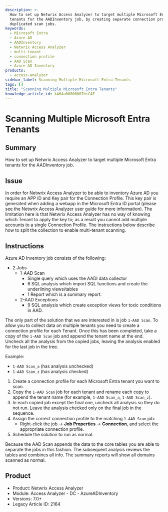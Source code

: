 ```yaml
---
description: >-
  How to set up Netwrix Access Analyzer to target multiple Microsoft Entra
  tenants for the AADInventory job, by creating separate connection profiles and
  duplicated scan jobs.
keywords:
  - Microsoft Entra
  - Azure AD
  - AADInventory
  - Netwrix Access Analyzer
  - multi-tenant
  - connection profile
  - AAD Scan
  - Azure AD Inventory
products:
  - access-analyzer
sidebar_label: Scanning Multiple Microsoft Entra Tenants
tags: []
title: "Scanning Multiple Microsoft Entra Tenants"
knowledge_article_id: kA04u0000000IhiCAE
---
```


# Scanning Multiple Microsoft Entra Tenants

## Summary
How to set up Netwrix Access Analyzer to target multiple Microsoft Entra tenants for the AADInventory job.

## Issue
In order for Netwrix Access Analyzer to be able to inventory Azure AD you require an APP ID and Key pair for the Connection Profile. This key pair is generated when adding a webapp in the Microsoft Entra ID portal (please see the Netwrix Access Analyzer user guide for more information). The limitation here is that Netwrix Access Analyzer has no way of knowing which Tenant to apply the key to; as a result you cannot add multiple accounts to a single Connection Profile. The instructions below describe how to split the collection to enable multi-tenant scanning.

## Instructions
Azure AD Inventory job consists of the following:

- 2 Jobs
  - 1-AAD Scan
    - Single query which uses the AADI data collector
    - 6 SQL analysis which import SQL functions and create the underlining views/tables
    - 1 Report which is a summary report.
  - 2-AAD Exceptions
    - 9 SQL analysis which create exception views for toxic conditions in AAD.

The only part of the solution that we are interested in is job `1-AAD Scan`. To allow you to collect data on multiple tenants you need to create a connection profile for each Tenant. Once this has been completed, take a copy of the `1-AAD Scan` job and append the tenant name at the end. Uncheck all the analysis from the copied jobs, leaving the analysis enabled for the last job in the tree.

Example:
- `1-AAD Scan_a` (has analysis unchecked)
- `1-AAD Scan_z` (has analysis checked)

1. Create a connection profile for each Microsoft Entra tenant you want to scan.
2. Copy the `1-AAD Scan` job for each tenant and rename each copy to append the tenant name (for example, `1-AAD Scan_a`, `1-AAD Scan_z`).
3. In each copied job except the final one, uncheck all analysis so they do not run. Leave the analysis checked only on the final job in the sequence.
4. Assign the correct connection profile to the matching `1-AAD Scan` job:
   - Right-click the job -> **Job Properties** -> **Connection**, and select the appropriate connection profile.
5. Schedule the solution to run as normal.

Because the AAD Scan appends the data to the core tables you are able to separate the jobs in this fashion. The subsequent analysis reviews the tables and combines all info. The summary reports will show all domains scanned as normal.

## Product
- Product: Netwrix Access Analyzer  
- Module: Access Analyzer - DC - AzureADInventory  
- Versions: 7.0+  
- Legacy Article ID: 2164
